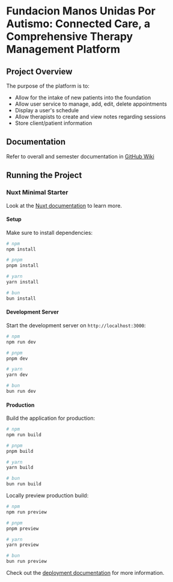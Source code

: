 # Fundacion Manos Unidas Por Autismo: Connected Care, a Comprehensive Therapy Management Platform

## Project Overview

The purpose of the platform is to:

- Allow for the intake of new patients into the foundation
- Allow user service to manage, add, edit, delete appointments
- Display a user's schedule
- Allow therapists to create and view notes regarding sessions
- Store client/patient information

## Documentation

Refer to overall and semester documentation in [GitHub Wiki](https://github.com/UTDallasEPICS/manos-unidas-for-autismo/wiki)

## Running the Project

### Nuxt Minimal Starter

Look at the [Nuxt documentation](https://nuxt.com/docs/getting-started/introduction) to learn more.

#### Setup

Make sure to install dependencies:

```bash
# npm
npm install

# pnpm
pnpm install

# yarn
yarn install

# bun
bun install
```

#### Development Server

Start the development server on `http://localhost:3000`:

```bash
# npm
npm run dev

# pnpm
pnpm dev

# yarn
yarn dev

# bun
bun run dev
```

#### Production

Build the application for production:

```bash
# npm
npm run build

# pnpm
pnpm build

# yarn
yarn build

# bun
bun run build
```

Locally preview production build:

```bash
# npm
npm run preview

# pnpm
pnpm preview

# yarn
yarn preview

# bun
bun run preview
```

Check out the [deployment documentation](https://nuxt.com/docs/getting-started/deployment) for more information.
